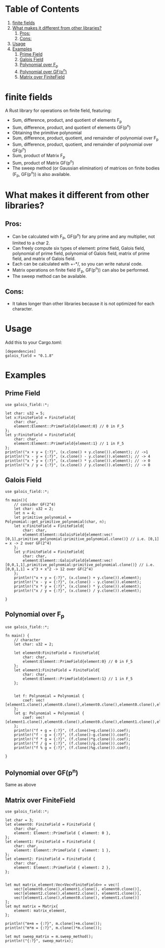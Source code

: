
# Table of Contents

1.  [finite fields](#orga024e24)
2.  [What makes it different from other libraries?](#orgbbe211d)
    1.  [Pros:](#org8a41299)
    2.  [Cons:](#orga569078)
3.  [Usage](#org61362df)
4.  [Examples](#org9a8ca6a)
    1.  [Prime Field](#org59a88ab)
    2.  [Galois Field](#orgfc47c31)
    3.  [Polynomial over F<sub>p</sub>](#org9238d97)
    4.  [Polynomial over GF(p<sup>n</sup>)](#org39c376d)
    5.  [Matrix over FiniteField](#org3b31c25)


<a id="orga024e24"></a>

# finite fields

A Rust library for operations on finite field, featuring:

-   Sum, difference, product, and quotient of elements F<sub>p</sub>
-   Sum, difference, product, and quotient of elements GF(p<sup>n</sup>)
-   Obtaining the primitive polynomial
-   Sum, difference, product, quotient, and remainder of polynomial over F<sub>p</sub>
-   Sum, difference, product, quotient, and remainder of polynomial over GF(p<sup>n</sup>)
-   Sum, product of Matrix F<sub>p</sub>
-   Sum, product of Matrix GF(p<sup>n</sup>)
-   The sweep method (or Gaussian elimination) of matrices on finite bodies (F<sub>p</sub>, GF(p<sup>n</sup>)) is also available.


<a id="orgbbe211d"></a>

# What makes it different from other libraries?


<a id="org8a41299"></a>

## Pros:

-   Can be calculated with F<sub>p</sub>, GF(p<sup>n</sup>) for any prime and any multiplier, not limited to a char 2.
-   Can freely compute six types of element: prime field, Galois field, polynomial of prime field, polynomial of Galois field, matrix of prime field, and matrix of Galois field.
-   Each can be calculated with +-\*/, so you can write natural code.
-   Matrix operations on finite field (F<sub>p</sub>, GF(p<sup>n</sup>)) can also be performed.
-   The sweep method can be available.


<a id="orga569078"></a>

## Cons:

-   It takes longer than other libraries because it is not optimized for each character.


<a id="org61362df"></a>

# Usage

Add this to your Cargo.toml:

    [dependencies]
    galois_field = "0.1.8"


<a id="org9a8ca6a"></a>

# Examples


<a id="org59a88ab"></a>

## Prime Field

    use galois_field::*;
    
    let char: u32 = 5;
    let x:FiniteField = FiniteField{
    	char: char,
    	element:Element::PrimeField{element:0} // 0 in F_5
    };
    let y:FiniteField = FiniteField{
    	char: char,
    	element:Element::PrimeField{element:1} // 1 in F_5
    };
    println!("x + y = {:?}", (x.clone() + y.clone()).element); // ->1
    println!("x - y = {:?}", (x.clone() - y.clone()).element); // -> 4
    println!("x * y = {:?}", (x.clone() * y.clone()).element); // -> 0
    println!("x / y = {:?}", (x.clone() / y.clone()).element); // -> 0


<a id="orgfc47c31"></a>

## Galois Field

    use galois_field::*;
    
    fn main(){
    	// consider GF(2^4)
    	let char: u32 = 2;
    	let n = 4;
    	let primitive_polynomial = Polynomial::get_primitive_polynomial(char, n);
    	let x:FiniteField = FiniteField{
     		char: char,
     		element:Element::GaloisField{element:vec![0,1],primitive_polynomial:primitive_polynomial.clone()} // i.e. [0,1] = x -> 2 over GF(2^4)
    	};
    	let y:FiniteField = FiniteField{
     		char: char,
     		element:Element::GaloisField{element:vec![0,0,1,1],primitive_polynomial:primitive_polynomial.clone()} // i.e. [0,0,1,1] = x^3 + x^2 -> 12 over GF(2^4)
    	};
    	println!("x + y = {:?}", (x.clone() + y.clone()).element);
    	println!("x - y = {:?}", (x.clone() - y.clone()).element);
    	println!("x * y = {:?}", (x.clone() * y.clone()).element);
    	println!("x / y = {:?}", (x.clone() / y.clone()).element);
    
    }


<a id="org9238d97"></a>

## Polynomial over F<sub>p</sub>

    use galois_field::*;
    
    fn main() {
    	// character
        let char: u32 = 2;
    
    	let element0:FiniteField = FiniteField{
    		char: char,
    		element:Element::PrimeField{element:0} // 0 in F_5
    	};
    	let element1:FiniteField = FiniteField{
    		char: char,
    		element:Element::PrimeField{element:1} // 1 in F_5
    	};
    
    
    	let f: Polynomial = Polynomial {
            coef: vec![element1.clone(),element0.clone(),element0.clone(),element0.clone(),element1.clone()]
    	};
        let g: Polynomial = Polynomial {
    		coef: vec![element1.clone(),element0.clone(),element0.clone(),element1.clone(),element1.clone()]
        };
        println!("f + g = {:?}", (f.clone()+g.clone()).coef);
    	println!("f - g = {:?}", (f.clone()-g.clone()).coef);
    	println!("f * g = {:?}", (f.clone()*g.clone()).coef);
    	println!("f / g = {:?}", (f.clone()/g.clone()).coef);
    	println!("f % g = {:?}", (f.clone()%g.clone()).coef);
    	
    }


<a id="org39c376d"></a>

## Polynomial over GF(p<sup>n</sup>)

Same as above


<a id="org3b31c25"></a>

## Matrix over FiniteField

    use galois_field::*;
    
    let char = 3;
    let element0: FiniteField = FiniteField {
        char: char,
        element: Element::PrimeField { element: 0 },
    };
    let element1: FiniteField = FiniteField {
        char: char,
        element: Element::PrimeField { element: 1 },
    };
    let element2: FiniteField = FiniteField {
        char: char,
        element: Element::PrimeField { element: 2 },
    };
    
    
    let mut matrix_element:Vec<Vec<FiniteField>> = vec![
        vec![element0.clone(),element1.clone(), element0.clone()],
        vec![element2.clone(),element2.clone(), element1.clone()],
        vec![element1.clone(),element0.clone(), element1.clone()]
    ];
    let mut matrix = Matrix{
        element: matrix_element,
    };
    
    println!("m+m = {:?}", m.clone()+m.clone());
    println!("m*m = {:?}", m.clone()*m.clone());
    
    let mut sweep_matrix = m.sweep_method();
    println!("{:?}", sweep_matrix);

